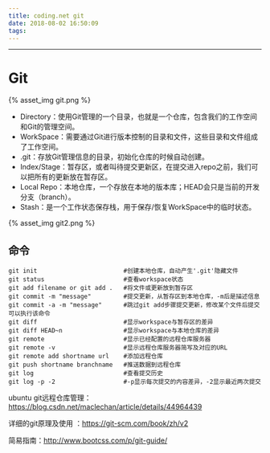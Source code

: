 ```yaml
---
title: coding.net git
date: 2018-08-02 16:50:09
tags:
---
```


-----

<!--more--->

# Git

{% asset_img git.png  %}

- Directory：使用Git管理的一个目录，也就是一个仓库，包含我们的工作空间和Git的管理空间。
- WorkSpace：需要通过Git进行版本控制的目录和文件，这些目录和文件组成了工作空间。
- .git：存放Git管理信息的目录，初始化仓库的时候自动创建。
- Index/Stage：暂存区，或者叫待提交更新区，在提交进入repo之前，我们可以把所有的更新放在暂存区。
- Local Repo：本地仓库，一个存放在本地的版本库；HEAD会只是当前的开发分支（branch）。
- Stash：是一个工作状态保存栈，用于保存/恢复WorkSpace中的临时状态。

{% asset_img git2.png  %}

## 命令

~~~shell
git init 					  	#创建本地仓库，自动产生'.git'隐藏文件
git status 					  	#查看workspace状态
git add filename or git add . 	#将文件或更新放到暂存区
git commit -m "message"			#提交更新，从暂存区到本地仓库，-m后是描述信息
git commit -a -m "message"		#跳过git add步骤提交更新，修改某个文件后提交可以执行该命令
git diff 					  	#显示workspace与暂存区的差异
git diff HEAD~n					#显示workspace与本地仓库的差异
git remote						#显示已经配置的远程仓库服务器
git remote -v 					#显示远程仓库服务器简写及对应的URL
git remote add shortname url	#添加远程仓库
git push shortname branchname	#推送数据到远程仓库
git log 						#查看提交历史
git log -p -2					#-p显示每次提交的内容差异，-2显示最近两次提交
~~~



ubuntu git远程仓库管理：https://blog.csdn.net/maclechan/article/details/44964439

详细的git原理及使用 ：https://git-scm.com/book/zh/v2

简易指南：http://www.bootcss.com/p/git-guide/